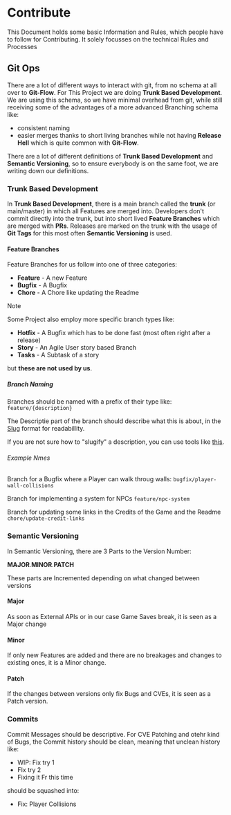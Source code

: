 # Contribute

This Document holds some basic Information and Rules,
which people have to follow for Contributing.
It solely focusses on the technical Rules and Processes

## Git Ops

There are a lot of different ways to interact with git, from no schema at all over to **Git-Flow**.
For This Project we are doing **Trunk Based Development**.
We are using this schema, so we have minimal overhead from git, while still
receiving some of the advantages of a more advanced Branching schema like:

- consistent naming
- easier merges thanks to short living branches
  while not having **Release Hell** which is quite common with **Git-Flow**.

There are a lot of different definitions of **Trunk Based Development** and **Semantic Versioning**,
so to ensure everybody is on the same foot, we are writing down our definitions.

### Trunk Based Development

In **Trunk Based Development**, there is a main branch called the **trunk** (or main/master) in which
all Features are merged into.
Developers don't commit directly into the trunk, but into short lived **Feature Branches** which are merged with **PRs**.
Releases are marked on the trunk with the usage of **Git Tags** for this most often **Semantic Versioning** is used.

#### Feature Branches

Feature Branches for us follow into one of three categories:

- **Feature** - A new Feature
- **Bugfix** - A Bugfix
- **Chore** - A Chore like updating the Readme

> [!NOTE]
> Some Project also employ more specific branch types like:
>
> - **Hotfix** - A Bugfix which has to be done fast (most often right after a release)
> - **Story** - An Agile User story based Branch
> - **Tasks** - A Subtask of a story
>
> but **these are not used by us**.

##### Branch Naming

Branches should be named with a prefix of their type like:
`feature/{description}`

The Descriptie part of the branch should describe what this is about,
in the [Slug](https://en.wikipedia.org/wiki/Clean_URL#Slug) format for readabillity.

If you are not sure how to "slugify" a description,
you can use tools like [this](https://blog.tersmitten.nl/slugify/).

###### Example Nmes

Branch for a Bugfix where a Player can walk throug walls:
`bugfix/player-wall-collisions`

Branch for implementing a system for NPCs
`feature/npc-system`

Branch for updating some links in the Credits of the Game and the Readme
`chore/update-credit-links`

### Semantic Versioning

In Semantic Versioning, there are 3 Parts to the Version Number:

**MAJOR**.**MINOR**.**PATCH**

These parts are Incremented depending on what changed between versions

#### Major

As soon as External APIs or in our case Game Saves break, it is seen as a Major change

#### Minor

If only new Features are added and there are no breakages and changes to existing ones,
it is a Minor change.

#### Patch

If the changes between versions only fix Bugs and CVEs, it is seen as a Patch version.

### Commits

Commit Messages should be descriptive. 
For CVE Patching and otehr kind of Bugs, the Commit history should be clean, meaning that
unclean history like:
- WIP: Fix try 1
- FIx try 2
- Fixing it Fr this time

should be squashed into:
- Fix: Player Collisions
